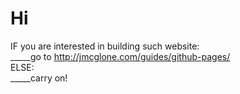 # Hi
IF you are interested in building such website: <br />
_____go to http://jmcglone.com/guides/github-pages/ <br />
ELSE: <br />
_____carry on!
